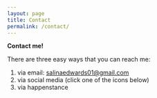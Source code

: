 ```yaml
---
layout: page
title: Contact
permalink: /contact/
---
```


**Contact me!** 

There are three easy ways that you can reach me: 
1. via email: salinaedwards01@gmail.com
2. via social media (click one of the icons below)
3. via happenstance 
